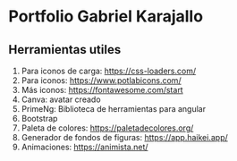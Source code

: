 # Portfolio Gabriel Karajallo

## Herramientas utiles
  1. Para iconos de carga: https://css-loaders.com/ 
  2. Para iconos: https://www.potlabicons.com/
  3. Más iconos: https://fontawesome.com/start
  4. Canva: avatar creado
  5. PrimeNg: Biblioteca de herramientas para angular
  6. Bootstrap
  7. Paleta de colores: https://paletadecolores.org/
  8. Generador de fondos de figuras: https://app.haikei.app/
  9. Animaciones: https://animista.net/
